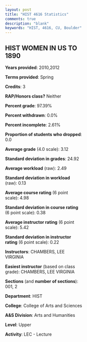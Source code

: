 ```yaml
---
layout: post
title: "HIST 4616 Statistics"
comments: true
description: "blank"
keywords: "HIST, 4616, CU, Boulder"
--- 
```

<head>
<script src="https://ajax.googleapis.com/ajax/libs/jquery/2.1.3/jquery.min.js"></script>
<script src="https://dl.dropboxusercontent.com/s/pc42nxpaw1ea4o9/highcharts.js?dl=0"></script>
<!-- <script src="../assets/js/highcharts.js"></script> -->
<style type="text/css">@font-face {
	font-family: "Bebas Neue";
	src: url(https://www.filehosting.org/file/details/544349/BebasNeue%20Regular.otf) format("opentype");
	}
	h1.Bebas { 
		font-family: "Bebas Neue", Verdana, Tahoma;
	}
</style>
</head>
<body>
	<div id="container" style="float: right; width: 45%; height: 88%; margin-left: 2.5%; margin-right: 2.5%;"></div>
	<script language="JavaScript">
		$(document).ready(function() {
		var chart = {type: 'column'};
		var title = {text: 'Grade Distribution'};
		var xAxis = {categories: ['A','B','C','D','F'],crosshair: true};
		var yAxis = {min: 0,title: {text: 'Percentage'}};
		var tooltip = {headerFormat: '<center><b><span style="font-size:20px">{point.key}</span></b></center>',
		               pointFormat: '<td style="padding:0"><b>{point.y:.1f}%</b></td>',
		               footerFormat: '</table>',shared: true,useHTML: true};
		var plotOptions = {column: {pointPadding: 0.0,borderWidth: 0}};  
		var credits = {enabled: false};var series= [{name: 'Percent',data: [36.59,43.9,17.07,0.0,2.44,]}];
		var json = {};
		json.chart = chart;
		json.title = title;
		json.tooltip = tooltip;
		json.xAxis = xAxis;
		json.yAxis = yAxis;  
		json.series = series;
		json.plotOptions = plotOptions;  
		json.credits = credits;
		$('#container').highcharts(json);
	});
	</script>
</body>
			   
## HIST WOMEN IN US TO 1890

**Years provided**: 2010,2012

**Terms provided**: Spring

**Credits**: 3

**RAP/Honors class?** Neither

**Percent grade**: 97.39%

**Percent withdrawn**: 0.0%

**Percent incomplete**: 2.61%

**Proportion of students who dropped**: 0.0

**Average grade** (4.0 scale): 3.12

**Standard deviation in grades**: 24.92

**Average workload** (raw): 2.49

**Standard deviation in workload** (raw): 0.13

**Average course rating** (6 point scale): 4.98

**Standard deviation in course rating** (6 point scale): 0.38

**Average instructor rating** (6 point scale): 5.42

**Standard deviation in instructor rating** (6 point scale): 0.22

**Instructors**: CHAMBERS, LEE VIRGINIA

**Easiest instructor** (based on class grade): CHAMBERS, LEE VIRGINIA

**Sections** (and **number of sections**): 001, 2

**Department**: HIST

**College**: College of Arts and Sciences

**A&S Division**: Arts and Humanities

**Level**: Upper

**Activity**: LEC - Lecture
